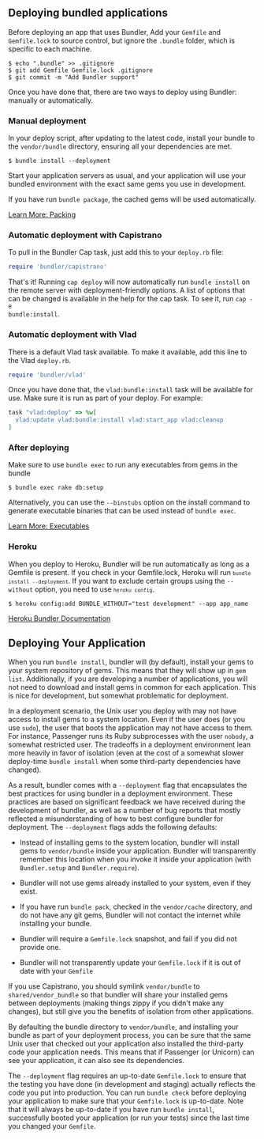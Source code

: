 ## Deploying bundled applications

Before deploying an app that uses Bundler, Add your <code>Gemfile</code>
and <code>Gemfile.lock</code> to source control, but ignore the
<code>.bundle</code> folder, which is specific to each machine.

    $ echo ".bundle" >> .gitignore
    $ git add Gemfile Gemfile.lock .gitignore
    $ git commit -m "Add Bundler support"

Once you have done that, there are two ways to deploy using Bundler:
manually or automatically.

### Manual deployment

In your deploy script, after updating to the latest
code, install your bundle to the <code>vendor/bundle</code>
directory, ensuring all your dependencies are met.

    $ bundle install --deployment

Start your application servers as usual, and your
application will use your bundled environment
with the exact same gems you use in development.

If you have run <code>bundle package</code>, the cached
gems will be used automatically.

<a href="/bundle_package.html" class="btn btn-primary">Learn More: Packing</a>

### Automatic deployment with Capistrano

To pull in the Bundler Cap task, just add this to your
<code>deploy.rb</code> file:

~~~ ruby
require 'bundler/capistrano'
~~~

That's it! Running <code>cap deploy</code> will now automatically run
<code>bundle install</code> on the remote server with deployment-friendly
options. A list of options that can be changed is available in the help
for the cap task. To see it, run <code>cap -e bundle:install</code>.

### Automatic deployment with Vlad

There is a default Vlad task available. To make it available, add this line
to the Vlad <code>deploy.rb</code>.

~~~ ruby
require 'bundler/vlad'
~~~

Once you have done that, the <code>vlad:bundle:install</code> task will be
available for use. Make sure it is run as part of your deploy. For example:

~~~ ruby
task "vlad:deploy" => %w[
  vlad:update vlad:bundle:install vlad:start_app vlad:cleanup
]
~~~

### After deploying

Make sure to use <code>bundle exec</code> to run any executables
from gems in the bundle

    $ bundle exec rake db:setup

Alternatively, you can use the <code>--binstubs</code> option on the
install command to generate executable binaries that can be used instead of
<code>bundle exec</code>.

<a href="/man/bundle-exec.1.html" class="btn btn-primary">Learn More: Executables</a>


### Heroku

When you deploy to Heroku, Bundler will be run automatically as long as a Gemfile is present. If you check in your Gemfile.lock, Heroku will run <code>`bundle install --deployment`</code>. If you want to exclude certain groups using the <code>--without</code> option, you need to use <code>`heroku config`</code>.

    $ heroku config:add BUNDLE_WITHOUT="test development" --app app_name

<a href="http://docs.heroku.com/bundler" class="btn btn-primary">Heroku Bundler Documentation</a>

## Deploying Your Application

When you run <code>bundle install</code>, bundler will (by default), install your gems
to your system repository of gems. This means that they will show up in <code>gem
list</code>. Additionally, if you are developing a number of applications, you will not
need to download and install gems in common for each application. This is nice for
development, but somewhat problematic for deployment.

In a deployment scenario, the Unix user you deploy with may not have access to install
gems to a system location. Even if the user does (or you use <code>sudo</code>), the
user that boots the application may not have access to them. For instance, Passenger
runs its Ruby subprocesses with the user <code>nobody</code>, a somewhat restricted
user. The tradeoffs in a deployment environment lean more heavily in favor of isolation
(even at the cost of a somewhat slower deploy-time <code>bundle install</code> when some
third-party dependencies have changed).

As a result, bundler comes with a <code>--deployment</code> flag that encapsulates the
best practices for using bundler in a deployment environment. These practices are based
on significant feedback we have received during the development of bundler, as well as a
number of bug reports that mostly reflected a misunderstanding of how to best configure
bundler for deployment. The <code>--deployment</code> flags adds the following defaults:

* Instead of installing gems to the system location, bundler will install gems to
<code>vendor/bundle</code> inside your application. Bundler will transparently remember
this location when you invoke it inside your application (with
<code>Bundler.setup</code> and <code>Bundler.require</code>).

* Bundler will not use gems already installed to your system, even if they exist.

* If you have run <code>bundle pack</code>, checked in the <code>vendor/cache</code>
directory, and do not have any git gems, Bundler will not contact the internet while
installing your bundle.

* Bundler will require a <code>Gemfile.lock</code> snapshot, and fail if you did not
provide one.

* Bundler will not transparently update your <code>Gemfile.lock</code> if it is out of
date with your <code>Gemfile</code>

If you use Capistrano, you should symlink <code>vendor/bundle</code> to
<code>shared/vendor_bundle</code> so that bundler will share your installed gems between
deployments (making things zippy if you didn't make any changes), but still give you the
benefits of isolation from other applications.

By defaulting the bundle directory to <code>vendor/bundle</code>, and installing your
bundle as part of your deployment process, you can be sure that the same Unix user that
checked out your application also installed the third-party code your application needs.
This means that if Passenger (or Unicorn) can see your application, it can also see its
dependencies.

The <code>--deployment</code> flag requires an up-to-date <code>Gemfile.lock</code> to
ensure that the testing you have done (in development and staging) actually reflects the
code you put into production. You can run <code>bundle check</code> before deploying
your application to make sure that your <code>Gemfile.lock</code> is up-to-date. Note
that it will always be up-to-date if you have run <code>bundle install</code>,
successfully booted your application (or run your tests) since the last time you changed
your <code>Gemfile</code>.
